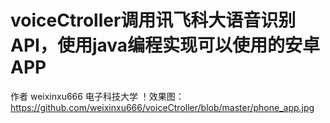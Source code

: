 # voiceCtroller调用讯飞科大语音识别API，使用java编程实现可以使用的安卓APP
作者   weixinxu666   电子科技大学
！效果图：https://github.com/weixinxu666/voiceCtroller/blob/master/phone_app.jpg
